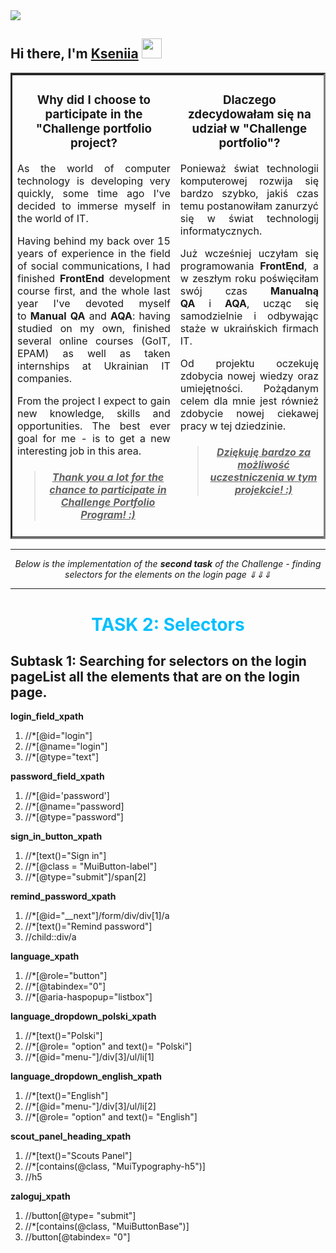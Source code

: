 <img src="C:\Users\Ksenia\Documents\ProjectKsu2022\Challenge_portfolio_pati\images\readme-banner.jpg"/>

<h2 align="left">Hi there, I'm <a href="www.linkedin.com/in/kseniia-sokolova-ks">Kseniia</a> 
<img src="C:\Users\Ksenia\Documents\ProjectKsu2022\Challenge_portfolio_pati\images\Hi.gif.crdownload" height="32"/></h2>

<p></p>
<table style="width: 100%; border-collapse: collapse; border-style: inset; margin-left: auto; margin-right: auto;" cellpadding="20">
<tbody>
<tr>
<td style="width: 52.3722%;">
<h3 style="text-align: center;"><span>Why did I choose to participate in the "Challenge portfolio project?</span></h3>
<p style="text-align: justify;">As the world of computer technology is developing very quickly, some time ago I've decided to immerse myself in the world of IT.</p>
<p style="text-align: justify;">Having behind my back over 15 years of experience in the field of social communications, I had finished<span>&nbsp;</span><strong>FrontEnd</strong><span>&nbsp;</span>development course first, and the whole last year I've devoted myself to<span>&nbsp;</span><strong>Manual QA</strong><span>&nbsp;</span>and<span>&nbsp;</span><strong>AQA</strong>: having studied on my own, finished several online courses (GoIT, EPAM) as well as taken internships at Ukrainian IT companies.</p>
<p style="text-align: justify;">From the project I expect to gain new knowledge, skills and opportunities. The best ever goal for me - is to get a new interesting job in this area.</p>
<blockquote>
<h4 style="text-align: center;"><span style="text-align: justify;"><span style="text-decoration: underline;"><em><strong>Thank you a lot for the chance to participate in Challenge Portfolio Program! :)</strong></em></span></span></h4>
</blockquote>
</td>
<td style="width: 47.6278%; text-align: center; vertical-align: top;">
<h3><span md-src-pos="1318..1355">Dlaczego zdecydowałam się na udział w</span><span>&nbsp;</span>"<span md-src-pos="1357..1376">Challenge portfolio</span>"<span md-src-pos="1377..1378">?</span></h3>
<p style="text-align: justify;">Ponieważ świat technologii komputerowej rozwija się bardzo szybko, jakiś czas temu postanowiłam zanurzyć się w świat technologij informatycznych.</p>
<p style="text-align: justify;">Już wcześniej uczyłam się programowania<strong><span>&nbsp;</span>FrontEnd</strong>, a w zeszłym roku poświęciłam sw&oacute;j czas<span>&nbsp;</span><strong>Manualną QA</strong><span>&nbsp;</span>i<span>&nbsp;</span><strong>AQA</strong>, ucząc się samodzielnie i odbywając staże w ukraińskich firmach IT.</p>
<p style="text-align: justify;">Od projektu oczekuję zdobycia nowej wiedzy oraz umiejętności. Pożądanym celem dla mnie jest r&oacute;wnież zdobycie nowej ciekawej pracy w tej dziedzinie.</p>
<blockquote>
<h4><span style="text-decoration: underline;"><strong><em>Dziękuję bardzo za możliwość uczestniczenia w tym projekcie! :)</em></strong></span></h4>
</blockquote>
</td>
</tr>
</tbody>
</table>
<p></p>
<p></p>
<hr />
<p style="text-align: center;"><em>Below is the implementation of the <strong>second task</strong> of the Challenge - finding selectors for the elements on the login page &dArr;&dArr;&dArr;</em></p>
<hr />
<p></p>

<h1 style="text-align: center; color:#00BFFF">TASK 2: Selectors</h1>


## Subtask 1: Searching for selectors on the login pageList all the elements that are on the login page. ##

**login_field_xpath** 
1. //*[@id="login"]
2. //*[@name="login"]
3. //*[@type="text"]

**password_field_xpath** 
1. //*[@id='password']
2. //*[@name="password]
3. //*[@type="password"]

**sign_in_button_xpath**
1. //*[text()="Sign in"]
2. //*[@class = "MuiButton-label"]
3. //*[@type="submit"]/span[2]

**remind_password_xpath**
1. //*[@id="__next"]/form/div/div[1]/a
2. //*[text()="Remind password"]
3. //child::div/a

**language_xpath**
1. //*[@role="button"]
2. //*[@tabindex="0"]
3. //*[@aria-haspopup="listbox"]

**language_dropdown_polski_xpath**
1. //*[text()="Polski"]
2. //*[@role= "option" and text()= "Polski"]
3. //*[@id="menu-"]/div[3]/ul/li[1]

**language_dropdown_english_xpath**
1. //*[text()="English"]
2. //*[@id="menu-"]/div[3]/ul/li[2]
3. //*[@role= "option" and text()= "English"]

**scout_panel_heading_xpath**
1. //*[text()="Scouts Panel"]
2. //*[contains(@class, "MuiTypography-h5")]
3. //h5

**zaloguj_xpath**
1. //button[@type= "submit"]
2. //*[contains(@class, "MuiButtonBase")]
3. //button[@tabindex= "0"]






